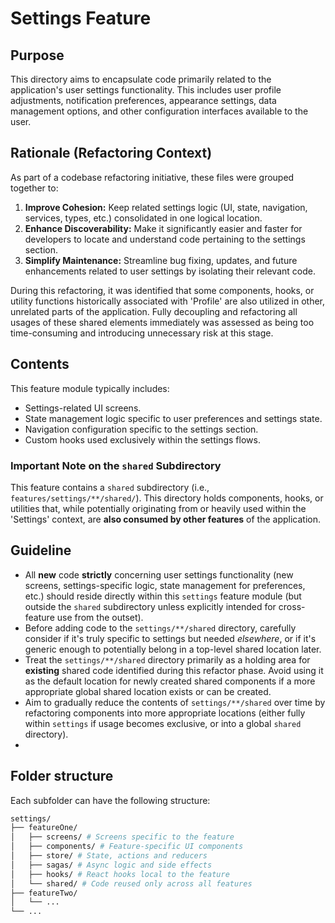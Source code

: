 # Settings Feature

## Purpose

This directory aims to encapsulate code primarily related to the application's user settings functionality. This includes user profile adjustments, notification preferences, appearance settings, data management options, and other configuration interfaces available to the user.

## Rationale (Refactoring Context)

As part of a codebase refactoring initiative, these files were grouped together to:

1.  **Improve Cohesion:** Keep related settings logic (UI, state, navigation, services, types, etc.) consolidated in one logical location.
2.  **Enhance Discoverability:** Make it significantly easier and faster for developers to locate and understand code pertaining to the settings section.
3.  **Simplify Maintenance:** Streamline bug fixing, updates, and future enhancements related to user settings by isolating their relevant code.

During this refactoring, it was identified that some components, hooks, or utility functions historically associated with 'Profile' are also utilized in other, unrelated parts of the application. Fully decoupling and refactoring all usages of these shared elements immediately was assessed as being too time-consuming and introducing unnecessary risk at this stage.

## Contents

This feature module typically includes:

*   Settings-related UI screens.
*   State management logic specific to user preferences and settings state.
*   Navigation configuration specific to the settings section.
*   Custom hooks used exclusively within the settings flows.

### Important Note on the `shared` Subdirectory

This feature contains a `shared` subdirectory (i.e., `features/settings/**/shared/`). This directory holds components, hooks, or utilities that, while potentially originating from or heavily used within the 'Settings' context, are **also consumed by other features** of the application.

## Guideline

*   All **new** code **strictly** concerning user settings functionality (new screens, settings-specific logic, state management for preferences, etc.) should reside directly within this `settings` feature module (but outside the `shared` subdirectory unless explicitly intended for cross-feature use from the outset).
*   Before adding code to the `settings/**/shared` directory, carefully consider if it's truly specific to settings but needed *elsewhere*, or if it's generic enough to potentially belong in a top-level shared location later.
*   Treat the `settings/**/shared` directory primarily as a holding area for **existing** shared code identified during this refactor phase. Avoid using it as the default location for newly created shared components if a more appropriate global shared location exists or can be created.
*   Aim to gradually reduce the contents of `settings/**/shared` over time by refactoring components into more appropriate locations (either fully within `settings` if usage becomes exclusive, or into a global `shared` directory).
*   

## Folder structure

Each subfolder can have the following structure:

``` bash
settings/
├── featureOne/
│   ├── screens/ # Screens specific to the feature
│   ├── components/ # Feature-specific UI components 
│   ├── store/ # State, actions and reducers
│   ├── sagas/ # Async logic and side effects 
│   ├── hooks/ # React hooks local to the feature 
│   └── shared/ # Code reused only across all features
├── featureTwo/
│   └── ...
└── ...

```